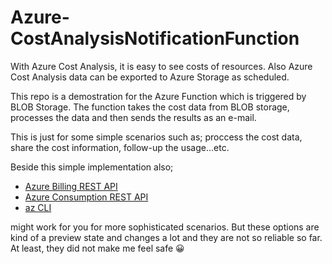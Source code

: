 # Azure-CostAnalysisNotificationFunction
 
With Azure Cost Analysis, it is easy to see costs of resources. Also Azure Cost Analysis data can be exported to Azure Storage as scheduled.

This repo is a demostration for the Azure Function which is triggered by BLOB Storage. The function takes the cost data from BLOB storage, processes the data and then sends the results as an e-mail.

This is just for some simple scenarios such as; proccess the cost data, share the cost information, follow-up the usage...etc.

Beside this simple implementation also;
- <a href="https://docs.microsoft.com/en-us/azure/cost-management-billing/manage/usage-rate-card-overview" target="_blank">Azure Billing REST API</a> 
- <a href="https://docs.microsoft.com/en-us/azure/cost-management-billing/manage/consumption-api-overview" target="_blank">Azure Consumption REST API</a> 
- <a href="https://docs.microsoft.com/en-us/cli/azure/billing?view=azure-cli-latest" target="_blank">az CLI</a> 

might work for you for more sophisticated scenarios. But these options are kind of a preview state and changes a lot and they are not so reliable so far. At least, they did not make me feel safe 😀


